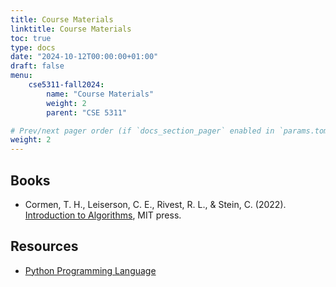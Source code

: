 ```yaml
---
title: Course Materials
linktitle: Course Materials
toc: true
type: docs
date: "2024-10-12T00:00:00+01:00"
draft: false
menu:
    cse5311-fall2024:
        name: "Course Materials"
        weight: 2
        parent: "CSE 5311"

# Prev/next pager order (if `docs_section_pager` enabled in `params.toml`)
weight: 2
---
```


## Books

- Cormen, T. H., Leiserson, C. E., Rivest, R. L., & Stein, C. (2022). [Introduction to Algorithms](http://mitpress.mit.edu/9780262046305/introduction-to-algorithms/), MIT press.

## Resources

- [Python Programming Language](https://www.python.org/)